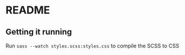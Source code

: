 # README

## Getting it running
Run `sass --watch styles.scss:styles.css` to compile the SCSS to CSS
